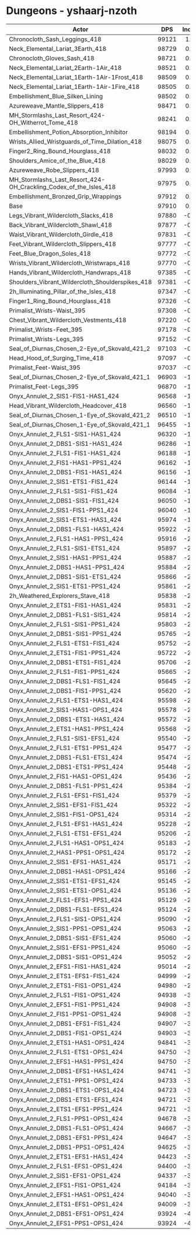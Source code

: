 # Dungeons - yshaarj-nzoth
| Actor | DPS | Increase |
|---|:---:|:---:|
|Chronocloth_Sash_Leggings_418|99121|1.24%|
|Neck_Elemental_Lariat_3Earth_418|98729|0.84%|
|Chronocloth_Gloves_Sash_418|98721|0.83%|
|Neck_Elemental_Lariat_2Earth-1Air_418|98521|0.62%|
|Neck_Elemental_Lariat_1Earth-1Air-1Frost_418|98509|0.61%|
|Neck_Elemental_Lariat_1Earth-1Air-1Fire_418|98505|0.61%|
|Embellishment_Blue_Silken_Lining|98502|0.60%|
|Azureweave_Mantle_Slippers_418|98471|0.57%|
|MH_Stormlashs_Last_Resort_424-OH_Witherrot_Tome_418|98241|0.34%|
|Embellishment_Potion_Absorption_Inhibitor|98194|0.29%|
|Wrists_Allied_Wristguards_of_Time_Dilation_418|98075|0.17%|
|Finger2_Ring_Bound_Hourglass_418|98032|0.12%|
|Shoulders_Amice_of_the_Blue_418|98029|0.12%|
|Azureweave_Robe_Slippers_418|97993|0.08%|
|MH_Stormlashs_Last_Resort_424-OH_Crackling_Codex_of_the_Isles_418|97975|0.07%|
|Embellishment_Bronzed_Grip_Wrappings|97912|0.00%|
|Base|97910|0.00%|
|Legs_Vibrant_Wildercloth_Slacks_418|97880|-0.03%|
|Back_Vibrant_Wildercloth_Shawl_418|97877|-0.03%|
|Waist_Vibrant_Wildercloth_Girdle_418|97831|-0.08%|
|Feet_Vibrant_Wildercloth_Slippers_418|97777|-0.14%|
|Feet_Blue_Dragon_Soles_418|97772|-0.14%|
|Wrists_Vibrant_Wildercloth_Wristwraps_418|97770|-0.14%|
|Hands_Vibrant_Wildercloth_Handwraps_418|97385|-0.54%|
|Shoulders_Vibrant_Wildercloth_Shoulderspikes_418|97381|-0.54%|
|2h_Illuminating_Pillar_of_the_Isles_418|97347|-0.57%|
|Finger1_Ring_Bound_Hourglass_418|97326|-0.60%|
|Primalist_Wrists-Waist_395|97308|-0.61%|
|Chest_Vibrant_Wildercloth_Vestments_418|97220|-0.71%|
|Primalist_Wrists-Feet_395|97178|-0.75%|
|Primalist_Wrists-Legs_395|97152|-0.77%|
|Seal_of_Diurnas_Chosen_2-Eye_of_Skovald_421_2|97103|-0.82%|
|Head_Hood_of_Surging_Time_418|97097|-0.83%|
|Primalist_Feet-Waist_395|97037|-0.89%|
|Seal_of_Diurnas_Chosen_2-Eye_of_Skovald_421_1|96903|-1.03%|
|Primalist_Feet-Legs_395|96870|-1.06%|
|Onyx_Annulet_2_SIS1-FIS1-HAS1_424|96568|-1.37%|
|Head_Vibrant_Wildercloth_Headcover_418|96560|-1.38%|
|Seal_of_Diurnas_Chosen_1-Eye_of_Skovald_421_2|96510|-1.43%|
|Seal_of_Diurnas_Chosen_1-Eye_of_Skovald_421_1|96455|-1.49%|
|Onyx_Annulet_2_FLS1-SIS1-HAS1_424|96320|-1.62%|
|Onyx_Annulet_2_DBS1-SIS1-HAS1_424|96286|-1.66%|
|Onyx_Annulet_2_FLS1-FIS1-HAS1_424|96188|-1.76%|
|Onyx_Annulet_2_FIS1-HAS1-PPS1_424|96162|-1.79%|
|Onyx_Annulet_2_DBS1-FIS1-HAS1_424|96156|-1.79%|
|Onyx_Annulet_2_SIS1-ETS1-FIS1_424|96144|-1.80%|
|Onyx_Annulet_2_FLS1-SIS1-FIS1_424|96084|-1.87%|
|Onyx_Annulet_2_DBS1-SIS1-FIS1_424|96050|-1.90%|
|Onyx_Annulet_2_SIS1-FIS1-PPS1_424|96040|-1.91%|
|Onyx_Annulet_2_SIS1-ETS1-HAS1_424|95974|-1.98%|
|Onyx_Annulet_2_DBS1-FLS1-HAS1_424|95922|-2.03%|
|Onyx_Annulet_2_FLS1-HAS1-PPS1_424|95916|-2.04%|
|Onyx_Annulet_2_FLS1-SIS1-ETS1_424|95897|-2.06%|
|Onyx_Annulet_2_SIS1-HAS1-PPS1_424|95887|-2.07%|
|Onyx_Annulet_2_DBS1-HAS1-PPS1_424|95884|-2.07%|
|Onyx_Annulet_2_DBS1-SIS1-ETS1_424|95866|-2.09%|
|Onyx_Annulet_2_SIS1-ETS1-PPS1_424|95861|-2.09%|
|2h_Weathered_Explorers_Stave_418|95838|-2.12%|
|Onyx_Annulet_2_ETS1-FIS1-HAS1_424|95831|-2.12%|
|Onyx_Annulet_2_DBS1-FLS1-SIS1_424|95814|-2.14%|
|Onyx_Annulet_2_FLS1-SIS1-PPS1_424|95803|-2.15%|
|Onyx_Annulet_2_DBS1-SIS1-PPS1_424|95765|-2.19%|
|Onyx_Annulet_2_FLS1-ETS1-FIS1_424|95752|-2.20%|
|Onyx_Annulet_2_ETS1-FIS1-PPS1_424|95722|-2.23%|
|Onyx_Annulet_2_DBS1-ETS1-FIS1_424|95706|-2.25%|
|Onyx_Annulet_2_FLS1-FIS1-PPS1_424|95665|-2.29%|
|Onyx_Annulet_2_DBS1-FLS1-FIS1_424|95645|-2.31%|
|Onyx_Annulet_2_DBS1-FIS1-PPS1_424|95620|-2.34%|
|Onyx_Annulet_2_FLS1-ETS1-HAS1_424|95598|-2.36%|
|Onyx_Annulet_2_SIS1-HAS1-OPS1_424|95578|-2.38%|
|Onyx_Annulet_2_DBS1-ETS1-HAS1_424|95572|-2.39%|
|Onyx_Annulet_2_ETS1-HAS1-PPS1_424|95568|-2.39%|
|Onyx_Annulet_2_FLS1-SIS1-EFS1_424|95540|-2.42%|
|Onyx_Annulet_2_FLS1-ETS1-PPS1_424|95477|-2.48%|
|Onyx_Annulet_2_DBS1-FLS1-ETS1_424|95474|-2.49%|
|Onyx_Annulet_2_DBS1-ETS1-PPS1_424|95448|-2.51%|
|Onyx_Annulet_2_FIS1-HAS1-OPS1_424|95436|-2.53%|
|Onyx_Annulet_2_DBS1-FLS1-PPS1_424|95384|-2.58%|
|Onyx_Annulet_2_FLS1-EFS1-FIS1_424|95379|-2.58%|
|Onyx_Annulet_2_SIS1-EFS1-FIS1_424|95322|-2.64%|
|Onyx_Annulet_2_SIS1-FIS1-OPS1_424|95314|-2.65%|
|Onyx_Annulet_2_FLS1-EFS1-HAS1_424|95228|-2.74%|
|Onyx_Annulet_2_FLS1-ETS1-EFS1_424|95206|-2.76%|
|Onyx_Annulet_2_FLS1-HAS1-OPS1_424|95183|-2.79%|
|Onyx_Annulet_2_HAS1-PPS1-OPS1_424|95172|-2.80%|
|Onyx_Annulet_2_SIS1-EFS1-HAS1_424|95171|-2.80%|
|Onyx_Annulet_2_DBS1-HAS1-OPS1_424|95166|-2.80%|
|Onyx_Annulet_2_SIS1-ETS1-EFS1_424|95145|-2.82%|
|Onyx_Annulet_2_SIS1-ETS1-OPS1_424|95136|-2.83%|
|Onyx_Annulet_2_FLS1-EFS1-PPS1_424|95129|-2.84%|
|Onyx_Annulet_2_DBS1-FLS1-EFS1_424|95124|-2.85%|
|Onyx_Annulet_2_FLS1-SIS1-OPS1_424|95090|-2.88%|
|Onyx_Annulet_2_SIS1-PPS1-OPS1_424|95063|-2.91%|
|Onyx_Annulet_2_DBS1-SIS1-EFS1_424|95060|-2.91%|
|Onyx_Annulet_2_SIS1-EFS1-PPS1_424|95060|-2.91%|
|Onyx_Annulet_2_DBS1-SIS1-OPS1_424|95052|-2.92%|
|Onyx_Annulet_2_EFS1-FIS1-HAS1_424|95014|-2.96%|
|Onyx_Annulet_2_ETS1-EFS1-FIS1_424|94999|-2.97%|
|Onyx_Annulet_2_ETS1-FIS1-OPS1_424|94980|-2.99%|
|Onyx_Annulet_2_FLS1-FIS1-OPS1_424|94938|-3.04%|
|Onyx_Annulet_2_EFS1-FIS1-PPS1_424|94908|-3.07%|
|Onyx_Annulet_2_FIS1-PPS1-OPS1_424|94908|-3.07%|
|Onyx_Annulet_2_DBS1-EFS1-FIS1_424|94907|-3.07%|
|Onyx_Annulet_2_DBS1-FIS1-OPS1_424|94903|-3.07%|
|Onyx_Annulet_2_ETS1-HAS1-OPS1_424|94841|-3.14%|
|Onyx_Annulet_2_FLS1-ETS1-OPS1_424|94750|-3.23%|
|Onyx_Annulet_2_EFS1-HAS1-PPS1_424|94750|-3.23%|
|Onyx_Annulet_2_DBS1-EFS1-HAS1_424|94741|-3.24%|
|Onyx_Annulet_2_ETS1-PPS1-OPS1_424|94733|-3.25%|
|Onyx_Annulet_2_DBS1-ETS1-OPS1_424|94723|-3.26%|
|Onyx_Annulet_2_DBS1-ETS1-EFS1_424|94721|-3.26%|
|Onyx_Annulet_2_ETS1-EFS1-PPS1_424|94721|-3.26%|
|Onyx_Annulet_2_FLS1-PPS1-OPS1_424|94678|-3.30%|
|Onyx_Annulet_2_DBS1-FLS1-OPS1_424|94667|-3.31%|
|Onyx_Annulet_2_DBS1-EFS1-PPS1_424|94647|-3.33%|
|Onyx_Annulet_2_DBS1-PPS1-OPS1_424|94625|-3.36%|
|Onyx_Annulet_2_ETS1-EFS1-HAS1_424|94423|-3.56%|
|Onyx_Annulet_2_FLS1-EFS1-OPS1_424|94400|-3.59%|
|Onyx_Annulet_2_SIS1-EFS1-OPS1_424|94337|-3.65%|
|Onyx_Annulet_2_EFS1-FIS1-OPS1_424|94184|-3.81%|
|Onyx_Annulet_2_EFS1-HAS1-OPS1_424|94040|-3.95%|
|Onyx_Annulet_2_ETS1-EFS1-OPS1_424|94009|-3.98%|
|Onyx_Annulet_2_DBS1-EFS1-OPS1_424|93924|-4.07%|
|Onyx_Annulet_2_EFS1-PPS1-OPS1_424|93924|-4.07%|
